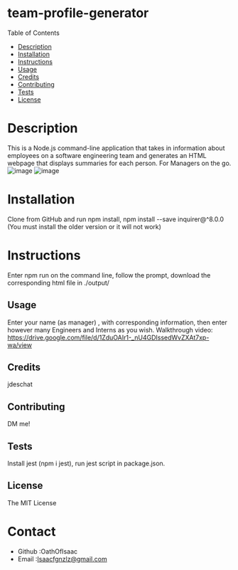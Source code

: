 # team-profile-generator

Table of Contents
* [Description](#description)
* [Installation](#installation)
* [Instructions](#instructions)
* [Usage](#usage)
* [Credits](#credits)
* [Contributing](#contributing)
* [Tests](#tests)
* [License](#license)
# Description
This is a  Node.js command-line application that takes in information about employees on a software engineering team and generates an HTML webpage that displays summaries for each person. For Managers on the go.
![image](https://user-images.githubusercontent.com/98298450/176818848-46bf2fde-58d9-41e5-9696-2e9c55a00bf7.png)
![image](https://user-images.githubusercontent.com/98298450/176818983-0699181b-efe6-40d0-bb3f-d911dfa9b455.png)
# Installation
Clone from GitHub and run npm install, npm install --save inquirer@^8.0.0 (You must install the older version or it will not work)
# Instructions
Enter npm run on the command line, follow the prompt, download the corresponding html file in ./output/
## Usage
Enter your name (as manager) , with corresponding information, then enter however many Engineers and Interns as you wish.
Walkthrough video: https://drive.google.com/file/d/1ZduOAIr1-_nU4GDIssedWvZXAt7xp-wa/view
## Credits
jdeschat 
## Contributing
DM me!
## Tests
Install jest (npm i jest), run jest script in package.json.
## License
The MIT License

# Contact
* Github :OathOfIsaac
* Email :Isaacfgnzlz@gmail.com
